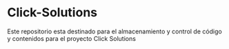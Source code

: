 # Click-Solutions
Este repositorio esta destinado para el almacenamiento y control de código y contenidos para el proyecto Click Solutions
